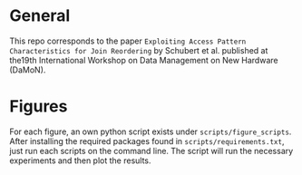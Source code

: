 # General

This repo corresponds to the paper `Exploiting Access Pattern Characteristics for Join Reordering` by Schubert et al. 
published at the19th International Workshop on Data Management on New Hardware (DaMoN).

# Figures
For each figure, an own python script exists under `scripts/figure_scripts`. After installing the required packages 
found in `scripts/requirements.txt`, just run each scripts on the command line.
The script will run the necessary experiments and then plot the results. 